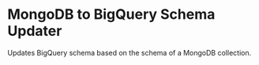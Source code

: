 # MongoDB to BigQuery Schema Updater

Updates BigQuery schema based on the schema of a MongoDB collection.
